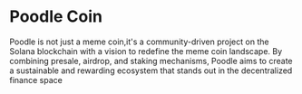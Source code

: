 # Poodle Coin

Poodle is not just a meme coin,it's a community-driven project on the Solana blockchain with a vision
to redefine the meme coin landscape. By combining presale, airdrop, and staking mechanisms,
Poodle aims to create a sustainable and rewarding ecosystem that stands out in the decentralized finance space


